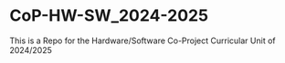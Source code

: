 # CoP-HW-SW_2024-2025
This is a Repo for the Hardware/Software Co-Project Curricular Unit of 2024/2025